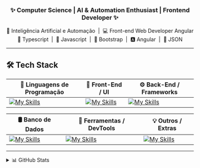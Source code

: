 <h3 align="center">✨ Computer Science | AI & Automation Enthusiast | Frontend Developer ✨</h1>

<p align="center">
  🤖 Inteligência Artificial e Automação &nbsp;|&nbsp; 💻 Front-end Web Developer Angular <br />
  💠 Typescript &nbsp;|&nbsp; 💛 Javascript &nbsp;|&nbsp; 💜 Bootstrap &nbsp;|&nbsp; 🅰️ Angular &nbsp;|&nbsp; 📄 JSON
</p>

---

## 🛠️ Tech Stack

| 🧠 Linguagens de Programação | 🎨 Front-End / UI | ⚙️ Back-End  /  Frameworks |
|-----------------------------|-------------------|--------------------------|
| [![My Skills](https://skillicons.dev/icons?i=js,ts,py,cpp,java&theme=dark&perline=6)](https://skillicons.dev) | [![My Skills](https://skillicons.dev/icons?i=html,css,bootstrap,tailwind,htmx&theme=dark&perline=6)](https://skillicons.dev) | [![My Skills](https://skillicons.dev/icons?i=nodejs,angular,react&theme=dark&perline=6)](https://skillicons.dev) |

| 🛢️ Banco de Dados | 🧰 Ferramentas / DevTools | 💡 Outros / Extras |
|-------------------|--------------------------|--------------------|
| [![My Skills](https://skillicons.dev/icons?i=mysql,postgres&theme=dark&perline=6)](https://skillicons.dev) | [![My Skills](https://skillicons.dev/icons?i=git,notion,ps,figma,replit,regex&theme=dark&perline=6)](https://skillicons.dev) | [![My Skills](https://skillicons.dev/icons?i=arduino,md,vscode,aws,ai&theme=dark&perline=6)](https://skillicons.dev) |

---

 <details>
  <summary>📊 GitHub Stats</summary>
  <br />
   <p align="center">
    <a href="https://github.com/Wallace-Pereira1/github-readme-stats">
      <img src="https://github-readme-stats.vercel.app/api/top-langs/?username=Wallace-Pereira1&layout=donut&theme=tokyonight&border_radius=10" />
    </a>
  </p>
</details>

<!-- Snake animation (opcional) -->
<!--
![Snake animation](https://github.com/Wallace-Pereira1/Wallace-Pereira1/blob/output/github-contribution-grid-snake.svg)
<p align="center">
  <a href="https://www.facebook.com/warasep">
    <img src="https://img.shields.io/badge/Facebook-1877F2?style=for-the-badge&logo=facebook&logoColor=white" />
  </a>
  <a href="https://www.linkedin.com/in/wallacepereira-in">
    <img src="https://img.shields.io/badge/LinkedIn-0077B5?style=for-the-badge&logo=linkedin&logoColor=white" />
  </a>
  <a href="https://www.instagram.com/w.arase/">
    <img src="https://img.shields.io/badge/Instagram-E4405F?style=for-the-badge&logo=instagram&logoColor=white" />
  </a>
  <a href="https://linktr.ee/warase">
    <img src="https://img.shields.io/badge/Linktree-39E09B?style=for-the-badge&logo=linktree&logoColor=white" />
  </a>
</p>

---
-->
